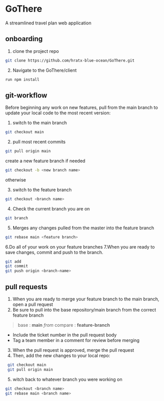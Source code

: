 # GoThere
A streamlined travel plan web application


## onboarding

1. clone the project repo
```sh
git clone https://github.com/hratx-blue-ocean/GoThere.git
```
2. Navigate to the GoThere/client
```sh
run npm install
```

## git-workflow

Before beginning any work on new features, pull from the main branch to update your local code to the most recent version:

1. switch to the main branch
```sh
git checkout main
```

2. pull most recent commits
```sh
git pull origin main
```

create a new feature branch if needed
```sh
git checkout -b <new branch name>
```
otherwise

3. switch to the feature branch
```sh
git checkout <branch name> 
```

4. Check the current branch you are on
```sh
git branch
```

5. Merges any changes pulled from the master into the feature branch
```sh
git rebase main <feature branch>
```

6.Do all of your work on your feature branches
7.When you are ready to save changes, commit and push to the branch.
```sh
git add
git commit
git push origin <branch-name>
```
## pull requests
1. When you are ready to merge your feature branch to the main branch, open a pull request
2. Be sure to pull into the base repository/main branch from the correct feature branch
> base : **main** *from* compare : **feature-branch**
* Include the ticket number in the pull request body 
* Tag a team member in a comment for review before merging
3. When the pull request is approved, merge the pull request
4. Then, add the new changes to your local repo:
```sh
 git checkout main
 git pull origin main
 ```
5. witch back to whatever branch you were working on
```sh
git checkout <branch name>
git rebase main <branch name>
```







